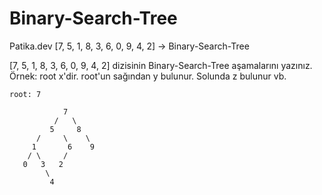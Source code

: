 # Binary-Search-Tree
Patika.dev
[7, 5, 1, 8, 3, 6, 0, 9, 4, 2] -> Binary-Search-Tree

[7, 5, 1, 8, 3, 6, 0, 9, 4, 2] dizisinin Binary-Search-Tree aşamalarını yazınız.
Örnek: root x'dir. root'un sağından y bulunur. Solunda z bulunur vb.

`root: 7`

                7
              /   \
             5     8
          /     \    \
         1       6    9
        / \     /
       0   3   2
            \
             4
